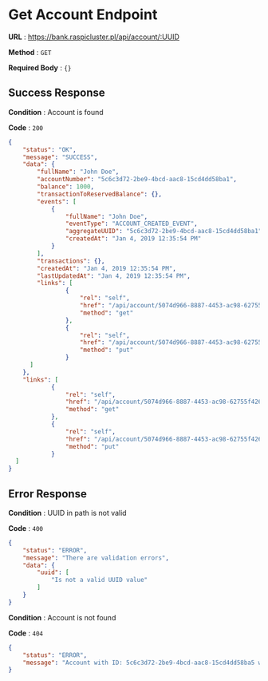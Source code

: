 # Get Account Endpoint

**URL** : https://bank.raspicluster.pl/api/account/:UUID

**Method** : `GET`

**Required Body** : `{}`

## Success Response

**Condition** : Account is found

**Code** : `200`
```json
{
    "status": "OK",
    "message": "SUCCESS",
    "data": {
        "fullName": "John Doe",
        "accountNumber": "5c6c3d72-2be9-4bcd-aac8-15cd4dd58ba1",
        "balance": 1000,
        "transactionToReservedBalance": {},
        "events": [
            {
                "fullName": "John Doe",
                "eventType": "ACCOUNT_CREATED_EVENT",
                "aggregateUUID": "5c6c3d72-2be9-4bcd-aac8-15cd4dd58ba1",
                "createdAt": "Jan 4, 2019 12:35:54 PM"
            }
        ],
        "transactions": {},
        "createdAt": "Jan 4, 2019 12:35:54 PM",
        "lastUpdatedAt": "Jan 4, 2019 12:35:54 PM",
        "links": [
                {
                    "rel": "self",
                    "href": "/api/account/5074d966-8887-4453-ac98-62755f426c64",
                    "method": "get"
                },
                {
                    "rel": "self",
                    "href": "/api/account/5074d966-8887-4453-ac98-62755f426c64/changeFullName",
                    "method": "put"
                }
      ]
    },
    "links": [
            {
                "rel": "self",
                "href": "/api/account/5074d966-8887-4453-ac98-62755f426c64",
                "method": "get"
            },
            {
                "rel": "self",
                "href": "/api/account/5074d966-8887-4453-ac98-62755f426c64/changeFullName",
                "method": "put"
            }
  ]
}
```

## Error Response

**Condition** : UUID in path is not valid

**Code** : `400`
```json
{
    "status": "ERROR",
    "message": "There are validation errors",
    "data": {
        "uuid": [
            "Is not a valid UUID value"
        ]
    }
}
```

**Condition** : Account is not found

**Code** : `404`
```json
{
    "status": "ERROR",
    "message": "Account with ID: 5c6c3d72-2be9-4bcd-aac8-15cd4dd58ba5 was not found"
}
```
